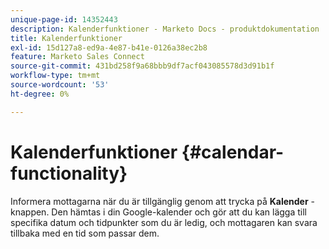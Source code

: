 ```yaml
---
unique-page-id: 14352443
description: Kalenderfunktioner - Marketo Docs - produktdokumentation
title: Kalenderfunktioner
exl-id: 15d127a8-ed9a-4e87-b41e-0126a38ec2b8
feature: Marketo Sales Connect
source-git-commit: 431bd258f9a68bbb9df7acf043085578d3d91b1f
workflow-type: tm+mt
source-wordcount: '53'
ht-degree: 0%

---
```


# Kalenderfunktioner {#calendar-functionality}

Informera mottagarna när du är tillgänglig genom att trycka på **Kalender** -knappen. Den hämtas i din Google-kalender och gör att du kan lägga till specifika datum och tidpunkter som du är ledig, och mottagaren kan svara tillbaka med en tid som passar dem.
